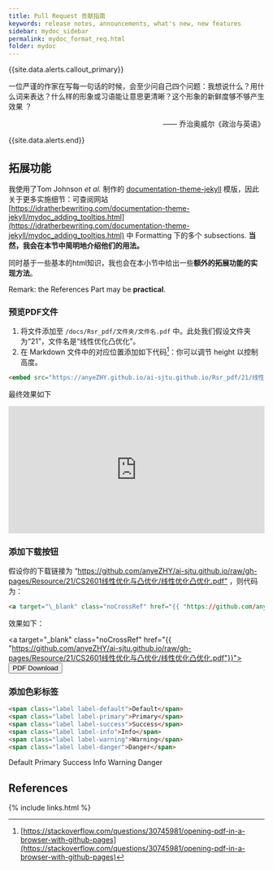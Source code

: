 ```yaml
---
title: Pull Request 贡献指南
keywords: release notes, announcements, what's new, new features
sidebar: mydoc_sidebar
permalink: mydoc_format_req.html
folder: mydoc
---
```


{{site.data.alerts.callout_primary}}
<p>一位严谨的作家在写每一句话的时候，会至少问自己四个问题：我想说什么？用什么词来表达？什么样的形象或习语能让意思更清晰？这个形象的新鲜度够不够产生效果 ？</p>
<p align="right">—— 乔治奥威尔《政治与英语》</p>
{{site.data.alerts.end}}









## 拓展功能

我使用了Tom Johnson *et al.* 制作的 [documentation-theme-jekyll](https://github.com/tomjoht/documentation-theme-jekyll) 模版，因此关于更多实施细节：可查阅网站 [https://idratherbewriting.com/documentation-theme-jekyll/mydoc_adding_tooltips.html](https://idratherbewriting.com/documentation-theme-jekyll/mydoc_adding_tooltips.html) 中 Formatting 下的多个 subsections. **当然，我会在本节中简明地介绍他们的用法。**

同时基于一些基本的html知识，我也会在本小节中给出一些**额外的拓展功能的实现方法**。

Remark: the References Part may be **practical**.

### 预览PDF文件

1. 将文件添加至 `/docs/Rsr_pdf/文件夹/文件名.pdf` 中。此处我们假设文件夹为“21”，文件名是“线性优化凸优化”。
1. 在 Markdown 文件中的对应位置添加如下代码[^1]：你可以调节 height 以控制高度。


```html
<embed src="https://anyeZHY.github.io/ai-sjtu.github.io/Rsr_pdf/21/线性优化凸优化.pdf" type="application/pdf" width="100%" height="250px"/>
```

最终效果如下

<embed src="https://anyeZHY.github.io/ai-sjtu.github.io/Rsr_pdf/21/线性优化凸优化.pdf" type="application/pdf" width="100%" height="250px"/>

### 添加下载按钮

假设你的下载链接为 “https://github.com/anyeZHY/ai-sjtu.github.io/raw/gh-pages/Resource/21/CS2601线性优化与凸优化/线性优化凸优化.pdf” ，则代码为：

```html
<a target="\_blank" class="noCrossRef" href="{{ "https://github.com/anyeZHY/ai-sjtu.github.io/raw/gh-pages/Resource/21/CS2601线性优化与凸优化/线性优化凸优化.pdf"}}"><button type="button" class="btn btn-default" aria-label="Left Align"><span class="glyphicon glyphicon-download-alt" aria-hidden="true"></span> PDF Download</button></a>
```

效果如下：

<a target="\_blank" class="noCrossRef" href="{{ "https://github.com/anyeZHY/ai-sjtu.github.io/raw/gh-pages/Resource/21/CS2601线性优化与凸优化/线性优化凸优化.pdf"}}"><button type="button" class="btn btn-default" aria-label="Left Align"><span class="glyphicon glyphicon-download-alt" aria-hidden="true"></span> PDF Download</button></a>

### 添加色彩标签

```html
<span class="label label-default">Default</span>
<span class="label label-primary">Primary</span>
<span class="label label-success">Success</span>
<span class="label label-info">Info</span>
<span class="label label-warning">Warning</span>
<span class="label label-danger">Danger</span>
```

<span class="label label-default">Default</span>
<span class="label label-primary">Primary</span>
<span class="label label-success">Success</span>
<span class="label label-info">Info</span>
<span class="label label-warning">Warning</span>
<span class="label label-danger">Danger</span>

## References

[^1]: [https://stackoverflow.com/questions/30745981/opening-pdf-in-a-browser-with-github-pages](https://stackoverflow.com/questions/30745981/opening-pdf-in-a-browser-with-github-pages)


{% include links.html %}